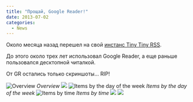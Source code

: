 ```yaml
---
title: "Прощай, Google Reader!"
date: 2013-07-02
categories:
  - News
---
```


Около месяца назад перешел на свой [инстанс Tiny Tiny RSS](https://ibragimov.by/reader/).

До этого около трех лет использовал Google Reader, а еще раньше пользовался десктопной читалкой.

От GR остались только скриншоты... RIP!

![Overview](full-google-reader.png)
_Overview_
![](reading-30days.png)
![Items by the day of the week](reading-by-day.png)
_Items by the day of the week_
![Items by time](reading-today.png)
_Items by time_
![](subs.png)
![](closed_gr.png)
